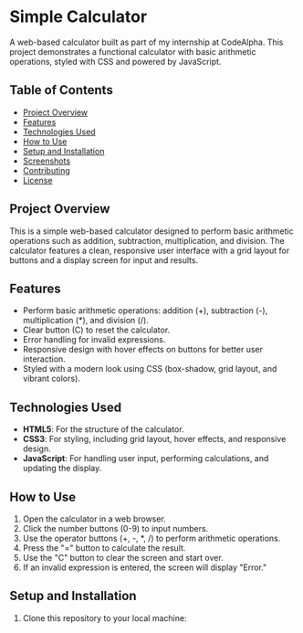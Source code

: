 # Simple Calculator

A web-based calculator built as part of my internship at CodeAlpha. This project demonstrates a functional calculator with basic arithmetic operations, styled with CSS and powered by JavaScript.

## Table of Contents
- [Project Overview](#project-overview)
- [Features](#features)
- [Technologies Used](#technologies-used)
- [How to Use](#how-to-use)
- [Setup and Installation](#setup-and-installation)
- [Screenshots](#screenshots)
- [Contributing](#contributing)
- [License](#license)

## Project Overview
This is a simple web-based calculator designed to perform basic arithmetic operations such as addition, subtraction, multiplication, and division. The calculator features a clean, responsive user interface with a grid layout for buttons and a display screen for input and results.

## Features
- Perform basic arithmetic operations: addition (+), subtraction (-), multiplication (*), and division (/).
- Clear button (C) to reset the calculator.
- Error handling for invalid expressions.
- Responsive design with hover effects on buttons for better user interaction.
- Styled with a modern look using CSS (box-shadow, grid layout, and vibrant colors).

## Technologies Used
- **HTML5**: For the structure of the calculator.
- **CSS3**: For styling, including grid layout, hover effects, and responsive design.
- **JavaScript**: For handling user input, performing calculations, and updating the display.

## How to Use
1. Open the calculator in a web browser.
2. Click the number buttons (0-9) to input numbers.
3. Use the operator buttons (+, -, *, /) to perform arithmetic operations.
4. Press the "=" button to calculate the result.
5. Use the "C" button to clear the screen and start over.
6. If an invalid expression is entered, the screen will display "Error."

## Setup and Installation
1. Clone this repository to your local machine:
   ```bash
 
